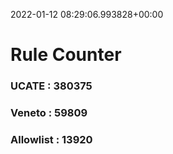 2022-01-12 08:29:06.993828+00:00
# Rule Counter 
 ### UCATE : 380375

 ### Veneto : 59809

 ### Allowlist : 13920